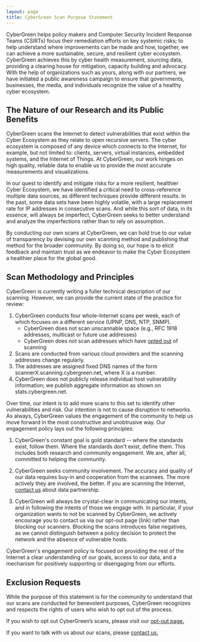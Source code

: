 ```yaml
---
layout: page
title: CyberGreen Scan Purpose Statement
---
```


CyberGreen helps policy makers and Computer Security Incident Response Teams (CSIRTs) focus their remediation efforts on key systemic risks; to help understand where improvements can be made and how, together, we can achieve a more sustainable, secure, and resilient cyber ecosystem. CyberGreen achieves this by cyber health measurement, sourcing data, providing a clearing house for mitigation, capacity building and advocacy. With the help of organizations such as yours, along with our partners, we have initiated a public awareness campaign to ensure that governments, businesses, the media, and individuals recognize the value of a healthy cyber ecosystem.

<h2>The Nature of our Research and its Public Benefits</h2>
CyberGreen scans the Internet to detect vulnerabilities that exist within the Cyber Ecosystem as they relate to open recursive servers. The cyber ecosystem is composed of any device which connects to the Internet, for example, but not limited to: clients, servers, virtual instances, embedded systems, and the Internet of Things. At CyberGreen, our work hinges on high quality, reliable data to enable us to provide the most accurate measurements and visualizations.  

In our quest to identify and mitigate risks for a more resilient, healthier Cyber Ecosystem, we have identified a critical need to cross-reference multiple data sources, as different techniques provide different results.  In the past, some data sets have been highly volatile, with a large replacement rate for IP addresses in consecutive scans. And while this sort of data, in its essence, will always be imperfect, CyberGreen seeks to better understand and analyze the imperfections rather than to rely on assumption. 

By conducting our own scans at CyberGreen, we can hold true to our value of transparency by devising our own scanning method and publishing that method for the broader community. By doing so, our hope is to elicit feedback and maintain trust as we endeavor to make the Cyber Ecosystem a healthier place for the global good.

<h2> Scan Methodology and Principles </h2>

CyberGreen is currently writing a fuller technical description of our scanning. However, we can provide the current state of the practice for review: 

1.   CyberGreen conducts four whole-Internet scans per week, each of which focuses on a different service (UPNP, DNS, NTP, SNMP).
      - CyberGreen does not scan unscannable space (e.g., RFC 1918 addresses, multicast or future use addresses)
      - CyberGreen does not scan addresses which have <a href="https://www.cybergreen.net/opt-out/"> opted out</a> of scanning
2.   Scans are conducted from various cloud providers and the scanning addresses change regularly.
3.   The addresses are assigned fixed DNS names of the form scannerX.scanning.cybergreen.net, where X is a number.
4.   CyberGreen does not publicly release individual host vulnerability information; we publish aggregate information as shown on stats.cybergreen.net.

Over time, our intent is to add more scans to this set to identify other vulnerabilities and risk. Our intention is not to cause disruption to networks. As always, CyberGreen values the engagement of the community to help us move forward in the most constructive and unobtrusive way. Our engagement policy lays out the following principles:

1.   CyberGreen's constant goal is gold standard -- where the standards  exist, follow them.  Where the standards don't exist, define them. This includes both research and community engagement.  We are, after all, committed to helping the community.

2.   CyberGreen seeks community involvement.  The accuracy and quality of our data requires buy-in and cooperation from the scannees.  The more actively they are involved, the better.  If you are scanning the Internet, <a href="http://www.cybergreen.net/contact/"> contact us</a>  about data partnership.  

3.   CyberGreen will always be crystal-clear in communicating our intents, and in following the intents of those we engage with.  In particular, if your organization wants to not be scanned by CyberGreen, we actively encourage you to contact us via our opt-out page (link) rather than blocking our scanners.  Blocking the scans introduces false negatives, as we cannot distinguish between a policy decision to protect the network and the absence of vulnerable hosts. 

CyberGreen's engagement policy is focused on providing the rest of the Internet a clear understanding of our goals, access to our data, and a mechanism for positively supporting or disengaging from our efforts.  

<h2> Exclusion Requests </h2>

While the purpose of this statement is for the community to understand that our scans are conducted for benevolent purposes, CyberGreen recognizes and respects the rights of users who wish to opt out of the process. 

If you wish to opt out CyberGreen’s scans, please visit our <a href="https://www.cybergreen.net/opt-out/"> opt-out page.</a>

If you want to talk with us about our scans, please <a href="http://www.cybergreen.net/contact/"> contact us.</a>
